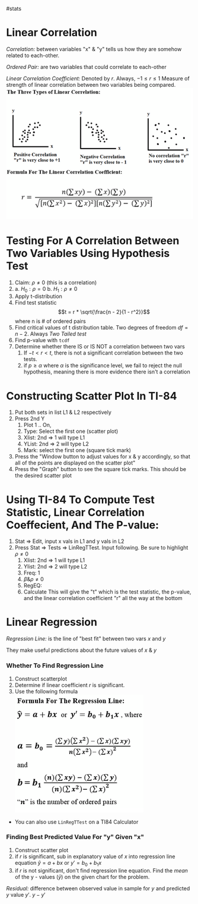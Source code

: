 #stats
# Linear Correlation
*Correlation:* between variables "x" & "y" tells us how they are somehow related to each-other.

*Ordered Pair:* are two variables that could correlate to each-other

*Linear Correlation Coefficient:* Denoted by $r$. Always, $-1 \le r \le  1$ Measure of strength of linear correlation between two variables being compared. 
![](Linear_correlation.png)

# Testing For A Correlation Between Two Variables Using Hypothesis Test
1. Claim: $\rho \ne 0$ (this is a correlation)
2.
	a. $H_0: \rho = 0$
	b. $H_1: \rho \ne 0$
3. Apply t-distribution
4. Find test statistic
$$t = r * \sqrt{\frac{n - 2}{1 - r^2}}$$
	where n is # of ordered pairs
5. Find critical values of t distribution table. Two degrees of freedom $df = n - 2$. Always *Two Tailed test*
6. Find p-value with `tcdf`
7. Determine whether there IS or IS NOT a correlation between two vars
	1. If $-t < r < t$, there is not a significant correlation between the two tests.
	2. if $p \ge \alpha$ where $\alpha$ is the significance level, we fail to reject the null hypothesis, meaning there is more evidence there isn't a correlation

# Constructing Scatter Plot In TI-84
1. Put both sets in list L1 & L2 respectively
2. Press 2nd Y
	1. Plot 1 .. On,
	2. Type: Select the first one (scatter plot)
	3. Xlist: 2nd => 1 will type L1
	4. YList: 2nd => 2 will type L2
	5. Mark: select the first one (square tick mark)
3. Press the "Window button to adjust values for x & y accordingly, so that all of the points are displayed on the scatter plot"
4. Press the "Graph" button to see the square tick marks. This should be the desired scatter plot
# Using TI-84 To Compute Test Statistic, Linear Correlation Coeffecient, And The P-value:
1. Stat => Edit, input x vals in L1 and y vals in L2
2. Press Stat => Tests => LinRegTTest. Input following. Be sure to highlight $\rho \ne 0$
	1. Xlist: 2nd => 1 will type L1
	2. Ylist: 2nd => 2 will type L2
	3. Freq: 1
	4. $\beta \& \rho \ne 0$
	5. RegEQ:
	6. Calculate
This will give the "t" which is the test statistic, the p-value, and the linear correlation coefficient "r" all the way at the bottom

# Linear Regression
*Regression Line:* is the line of "best fit" between two vars $x$ and $y$

They make useful predictions about the future values of $x$ & $y$

### Whether To Find Regression Line
1. Construct scatterplot
2. Determine if linear coefficient $r$ is significant.
3. Use the following formula
![](Regression_line_equation.png)
* You can also use `LinRegTTest` on a TI84 Calculator

### Finding Best Predicted Value For "y" Given "x"
1. Construct scatter plot
2. if $r$ is significant, sub in explanatory value of $x$ into regression line equation $\hat{y} = a + bx$ or $y' = b_0 + b_1 x$
3. if $r$ is not significant, don't find regression line equation. Find the *mean* of the y - values ($\bar{y}$) on the given chart for the problem.

*Residual:* difference between observed value in sample for $y$ and predicted $y$ value $y'$. $y - y'$
